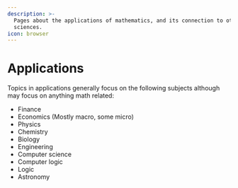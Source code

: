 ```yaml
---
description: >-
  Pages about the applications of mathematics, and its connection to other
  sciences.
icon: browser
---
```

# Applications

Topics in applications generally focus on the following subjects although may focus on anything math related:

* Finance
* Economics (Mostly macro, some micro)
* Physics
* Chemistry
* Biology
* Engineering
* Computer science
* Computer logic
* Logic
* Astronomy
